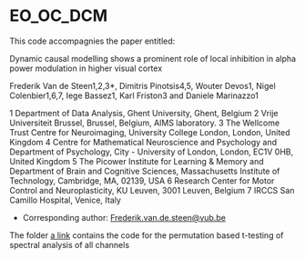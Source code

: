 # EO_OC_DCM
This code accompagnies the paper entitled:

Dynamic causal modelling shows a prominent role of local inhibition in alpha power modulation in higher visual cortex

Frederik Van de Steen1,2,3*, Dimitris Pinotsis4,5, Wouter Devos1, Nigel Colenbier1,6,7, Iege Bassez1, Karl Friston3 and Daniele Marinazzo1

1 Department of Data Analysis, Ghent University, Ghent, Belgium
2 Vrije Universiteit Brussel, Brussel, Belgium, AIMS laboratory. 
3 The Wellcome Trust Centre for Neuroimaging, University College London, London, United Kingdom
4 Centre for Mathematical Neuroscience and Psychology and Department of Psychology, City - University of London, London, EC1V 0HB, United Kingdom
5 The Picower Institute for Learning & Memory and Department of Brain and Cognitive Sciences, Massachusetts Institute of Technology, Cambridge, MA, 02139, USA
6 Research Center for Motor Control and Neuroplasticity, KU Leuven, 3001 Leuven, Belgium
7 IRCCS San Camillo Hospital, Venice, Italy
* Corresponding author: Frederik.van.de.steen@vub.be


The folder [a link](https://github.com/Frederikvdsteen/EO_OC_DCM/tree/main/perm_ttest) contains the code for the 
permutation based t-testing of spectral analysis of all channels
